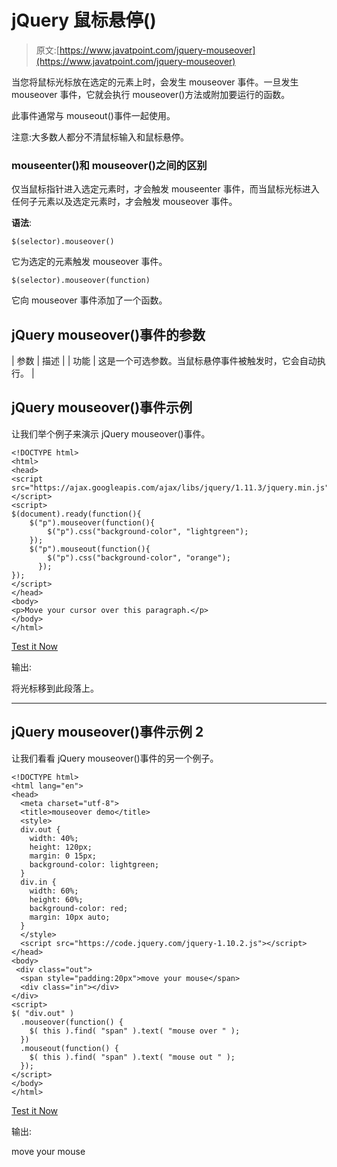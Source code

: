 # jQuery 鼠标悬停()

> 原文:[https://www.javatpoint.com/jquery-mouseover](https://www.javatpoint.com/jquery-mouseover)

当您将鼠标光标放在选定的元素上时，会发生 mouseover 事件。一旦发生 mouseover 事件，它就会执行 mouseover()方法或附加要运行的函数。

此事件通常与 mouseout()事件一起使用。

注意:大多数人都分不清鼠标输入和鼠标悬停。

### mouseenter()和 mouseover()之间的区别

仅当鼠标指针进入选定元素时，才会触发 mouseenter 事件，而当鼠标光标进入任何子元素以及选定元素时，才会触发 mouseover 事件。

**语法**:

```
$(selector).mouseover()

```

它为选定的元素触发 mouseover 事件。

```
$(selector).mouseover(function)

```

它向 mouseover 事件添加了一个函数。

## jQuery mouseover()事件的参数

| 参数 | 描述 |
| 功能 | 这是一个可选参数。当鼠标悬停事件被触发时，它会自动执行。 |

## jQuery mouseover()事件示例

让我们举个例子来演示 jQuery mouseover()事件。

```
<!DOCTYPE html>
<html>
<head>
<script src="https://ajax.googleapis.com/ajax/libs/jquery/1.11.3/jquery.min.js"></script>
<script>
$(document).ready(function(){
    $("p").mouseover(function(){
        $("p").css("background-color", "lightgreen");
    });
    $("p").mouseout(function(){
        $("p").css("background-color", "orange");
      });
});
</script>
</head>
<body>
<p>Move your cursor over this paragraph.</p>
</body>
</html>

```

[Test it Now](https://www.javatpoint.com/oprweb/test.jsp?filename=jquerymouseover1)

输出:

将光标移到此段落上。

* * *

## jQuery mouseover()事件示例 2

让我们看看 jQuery mouseover()事件的另一个例子。

```
<!DOCTYPE html>
<html lang="en">
<head>
  <meta charset="utf-8">
  <title>mouseover demo</title>
  <style>
  div.out {
    width: 40%;
    height: 120px;
    margin: 0 15px;
    background-color: lightgreen;
  }
  div.in {
    width: 60%;
    height: 60%;
    background-color: red;
    margin: 10px auto;
  }
  </style>
  <script src="https://code.jquery.com/jquery-1.10.2.js"></script>
</head>
<body>
 <div class="out">
  <span style="padding:20px">move your mouse</span>
  <div class="in"></div>
</div>
<script>
$( "div.out" )
  .mouseover(function() {
    $( this ).find( "span" ).text( "mouse over " );
  })
  .mouseout(function() {
    $( this ).find( "span" ).text( "mouse out " );
  });
</script>
</body>
</html>

```

[Test it Now](https://www.javatpoint.com/oprweb/test.jsp?filename=jquerymouseover2)

输出:

move your mouse